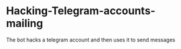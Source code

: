 # Hacking-Telegram-accounts-mailing
The bot hacks a telegram account and then uses it to send messages
